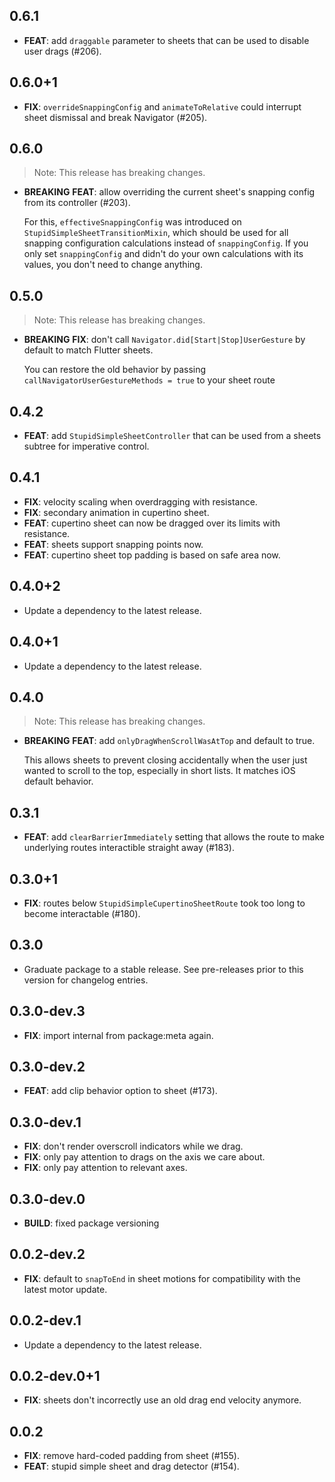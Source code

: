 ## 0.6.1

 - **FEAT**: add `draggable` parameter to sheets that can be used to disable user drags (#206).

## 0.6.0+1

 - **FIX**: `overrideSnappingConfig` and `animateToRelative` could interrupt sheet dismissal and break Navigator (#205).

## 0.6.0

> Note: This release has breaking changes.

 - **BREAKING** **FEAT**: allow overriding the current sheet's snapping config from its controller (#203).

    For this, `effectiveSnappingConfig` was introduced on `StupidSimpleSheetTransitionMixin`, which should be used for all snapping configuration calculations instead of `snappingConfig`.
    If you only set `snappingConfig` and didn't do your own calculations with its values, you don't need to change anything.

## 0.5.0

> Note: This release has breaking changes.

 - **BREAKING** **FIX**: don't call `Navigator.did[Start|Stop]UserGesture` by default to match Flutter sheets.

    You can restore the old behavior by passing `callNavigatorUserGestureMethods = true` to your sheet route


## 0.4.2

 - **FEAT**: add `StupidSimpleSheetController` that can be used from a sheets subtree for imperative control.

## 0.4.1

 - **FIX**: velocity scaling when overdragging with resistance.
 - **FIX**: secondary animation in cupertino sheet.
 - **FEAT**: cupertino sheet can now be dragged over its limits with resistance.
 - **FEAT**: sheets support snapping points now.
 - **FEAT**: cupertino sheet top padding is based on safe area now.

## 0.4.0+2

 - Update a dependency to the latest release.

## 0.4.0+1

 - Update a dependency to the latest release.

## 0.4.0

> Note: This release has breaking changes.

 - **BREAKING** **FEAT**: add `onlyDragWhenScrollWasAtTop` and default to true.

    This allows sheets to prevent closing accidentally when the user just wanted to scroll to the top, especially in short lists. It matches iOS default behavior.


## 0.3.1

 - **FEAT**: add `clearBarrierImmediately` setting that allows the route to make underlying routes interactible straight away (#183).

## 0.3.0+1

 - **FIX**: routes below `StupidSimpleCupertinoSheetRoute` took too long to become interactable (#180).

## 0.3.0

 - Graduate package to a stable release. See pre-releases prior to this version for changelog entries.

## 0.3.0-dev.3

 - **FIX**: import internal from package:meta again.

## 0.3.0-dev.2

 - **FEAT**: add clip behavior option to sheet (#173).

## 0.3.0-dev.1

 - **FIX**: don't render overscroll indicators while we drag.
 - **FIX**: only pay attention to drags on the axis we care about.
 - **FIX**: only pay attention to relevant axes.

## 0.3.0-dev.0

 - **BUILD**: fixed package versioning

## 0.0.2-dev.2

 - **FIX**: default to `snapToEnd` in sheet motions for compatibility with the latest motor update.

## 0.0.2-dev.1

 - Update a dependency to the latest release.

## 0.0.2-dev.0+1

 - **FIX**: sheets don't incorrectly use an old drag end velocity anymore.

## 0.0.2

 - **FIX**: remove hard-coded padding from sheet (#155).
 - **FEAT**: stupid simple sheet and drag detector (#154).

